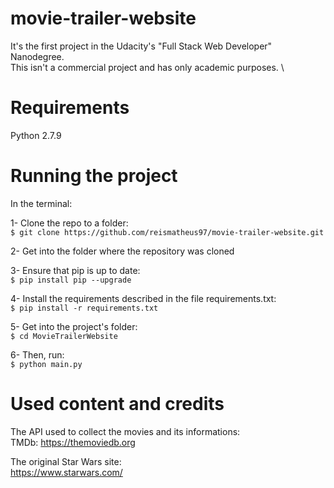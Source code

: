 # movie-trailer-website
It's the first project in the Udacity's "Full Stack Web Developer" Nanodegree. \
This isn't a commercial project and has only academic purposes. \

# Requirements
Python 2.7.9

# Running the project
In the terminal:

1- Clone the repo to a folder: \
```$ git clone https://github.com/reismatheus97/movie-trailer-website.git``` 

2- Get into the folder where the repository was cloned 

3- Ensure that pip is up to date: \
```$ pip install pip --upgrade``` 

4- Install the requirements described in the file requirements.txt: \
```$ pip install -r requirements.txt``` 

5- Get into the project's folder: \
```$ cd MovieTrailerWebsite``` 

6- Then, run: \
```$ python main.py``` 

# Used content and credits

The API used to collect the movies and its informations: \
TMDb: https://themoviedb.org

The original Star Wars site: \
https://www.starwars.com/




